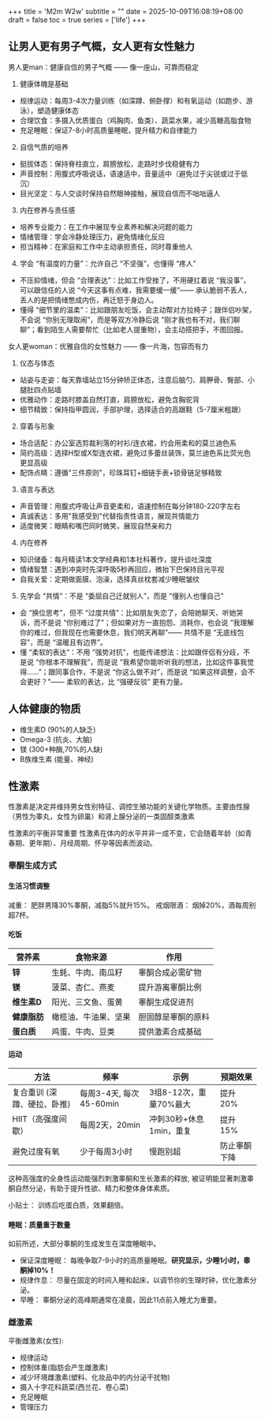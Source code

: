 +++
title = 'M2m W2w'
subtitle = ""
date = 2025-10-09T16:08:19+08:00
draft = false
toc = true
series = ['life']
+++


## 让男人更有男子气概，女人更有女性魅力

男人更man：健康自信的男子气概 —— 像一座山，可靠而稳定
1. 健康体魄是基础
- 规律运动：每周3-4次力量训练（如深蹲、俯卧撑）和有氧运动（如跑步、游泳），塑造健康体态
- 合理饮食：多摄入优质蛋白（鸡胸肉、鱼类）、蔬菜水果，减少高糖高脂食物
- 充足睡眠：保证7-8小时高质量睡眠，提升精力和自律能力
2. 自信气质的培养
- 挺拔体态：保持脊柱直立，肩膀放松，走路时步伐稳健有力
- 声音控制：用腹式呼吸说话，语速适中，音量适中（避免过于尖锐或过于低沉）
- 目光坚定：与人交谈时保持自然眼神接触，展现自信而不咄咄逼人
3. 内在修养与责任感
- 培养专业能力：在工作中展现专业素养和解决问题的能力
- 情绪管理：学会冷静处理压力，避免情绪化反应
- 担当精神：在家庭和工作中主动承担责任，同时尊重他人
4. 学会 “有温度的力量”：允许自己 “不坚强”，也懂得 “疼人”
- 不压抑情绪，但会 “合理表达”：比如工作受挫了，不用硬扛着说 “我没事”，可以跟信任的人说 “今天这事有点难，我需要缓一缓”—— 承认脆弱不丢人，丢人的是把情绪憋成内伤，再迁怒于身边人。
- 懂得 “细节里的温柔”：比如跟朋友吃饭，会主动帮对方拉椅子；跟伴侣吵架，不会说 “你别无理取闹”，而是等双方冷静后说 “刚才我也有不对，我们聊聊”；看到陌生人需要帮忙（比如老人提重物），会主动搭把手，不图回报。

女人更woman：优雅自信的女性魅力 —— 像一片海，包容而有力
1. 仪态与体态
- 站姿与走姿：每天靠墙站立15分钟矫正体态，注意后脑勺、肩胛骨、臀部、小腿肚四点贴墙
- 优雅动作：走路时膝盖自然打直，肩膀放松，避免含胸驼背
- 细节精致：保持指甲圆润，手部护理，选择适合的高跟鞋（5-7厘米粗跟）
2. 穿着与形象
- 场合适配：办公室选剪裁利落的衬衫/连衣裙，约会用柔和的莫兰迪色系
- 简约高级：选择H型或X型连衣裙，避免过多蕾丝装饰，莫兰迪色系比荧光色更显高级
- 配饰点睛：遵循"三件原则"，珍珠耳钉+细链手表+锁骨链足够精致
3. 语言与表达
- 声音管理：用腹式呼吸让声音更柔和，语速控制在每分钟180-220字左右
- 真诚表达：多用"我感受到"代替指责性语言，展现共情能力
- 适度微笑：眼睛和嘴巴同时微笑，展现自然亲和力
4. 内在修养
- 知识储备：每月精读1本文学经典和1本社科著作，提升谈吐深度
- 情绪智慧：遇到冲突时先深呼吸5秒再回应，微抬下巴保持目光平视
- 自我关爱：定期做面膜、泡澡，选择真丝枕套减少睡眠皱纹
5. 先学会 “共情”：不是 “委屈自己迁就别人”，而是 “懂别人也懂自己”
- 会 “换位思考”，但不 “过度共情”：比如朋友失恋了，会陪她聊天、听她哭诉，而不是说 “你别难过了”；但如果对方一直抱怨、消耗你，也会说 “我理解你的难过，但我现在也需要休息，我们明天再聊”—— 共情不是 “无底线包容”，而是 “温暖且有边界”。
- 懂 “柔软的表达”：不用 “强势对抗”，也能传递想法：比如跟伴侣有分歧，不是说 “你根本不理解我”，而是说 “我希望你能听听我的想法，比如这件事我觉得……”；跟同事合作，不是说 “你这么做不对”，而是说 “如果这样调整，会不会更好？”—— 柔软的表达，比 “强硬反驳” 更有力量。



## 人体健康的物质

- 维生素D (90%的人缺乏)
- Omega-3 (抗炎、大脑)
- 镁 (300+种酶,70%的人缺)
- B族维生素 (能量、神经)


## 性激素 

性激素是决定并维持男女性别特征、调控生殖功能的关键化学物质。主要由性腺（男性为睾丸，女性为卵巢）和肾上腺分泌的一类固醇类激素

性激素的平衡非常重要
性激素在体内的水平并非一成不变，它会随着年龄（如青春期、更年期）、月经周期、怀孕等因素而波动。

### 睾酮生成方式

#### 生活习惯调整

减重： 肥胖男降30%睾酮，减脂5%就升15%。
戒烟限酒： 烟掉20%，酒每周别超7杯。

#### 吃饭

| 营养素       | 食物来源             | 作用               |
| ------------ | -------------------- | ------------------ |
| **锌**       | 生蚝、牛肉、南瓜籽   | 睾酮合成必需矿物   |
| **镁**       | 菠菜、杏仁、燕麦     | 提升游离睾酮比例   |
| **维生素D**  | 阳光、三文鱼、蛋黄   | 睾酮生成促进剂     |
| **健康脂肪** | 橄榄油、牛油果、坚果 | 胆固醇是睾酮的原料 |
| **蛋白质**   | 鸡蛋、牛肉、豆类     | 提供激素合成基础   |

#### 运动

| 方法                        | 频率                    | 示例                    | 预期效果     |
| --------------------------- | ----------------------- | ----------------------- | ------------ |
| 复合重训 (深蹲、硬拉、卧推) | 每周3-4天, 每次45-60min | 3组8-12次，重量70%最大  | 提升20%      |
| HIIT（高强度间歇）          | 每周2天，20min          | 冲刺30秒+休息1min，重复 | 提升15%      |
| 避免过度有氧                | 少于每周3小时           | 慢跑别超                | 防止睾酮下降 |

这种高强度的全身性运动能强烈刺激睾酮和生长激素的释放, 被证明能显著刺激睾酮自然分泌，有助于提升性欲、精力和整体身体素质。

小贴士： 训练后吃蛋白质，效果翻倍。


#### 睡眠：质量重于数量

如前所述，大部分睾酮的生成发生在深度睡眠中。
- 保证深度睡眠： 每晚争取7-9小时的高质量睡眠。**研究显示，少睡1小时，睾酮掉10%！**
- 规律作息： 尽量在固定的时间入睡和起床，以调节你的生理时钟，优化激素分泌。
- 早睡： 睾酮分泌的高峰期通常在凌晨，因此11点前入睡尤为重要。

### 雌激素

平衡雌激素(女性):

- 规律运动
- 控制体重(脂肪会产生雌激素)
- 减少环境雌激素(塑料、化妆品中的内分泌干扰物)
- 摄入十字花科蔬菜(西兰花、卷心菜)
- 充足睡眠
- 管理压力

